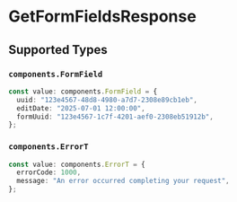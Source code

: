 # GetFormFieldsResponse


## Supported Types

### `components.FormField`

```typescript
const value: components.FormField = {
  uuid: "123e4567-48d8-4980-a7d7-2308e89cb1eb",
  editDate: "2025-07-01 12:00:00",
  formUuid: "123e4567-1c7f-4201-aef0-2308eb51912b",
};
```

### `components.ErrorT`

```typescript
const value: components.ErrorT = {
  errorCode: 1000,
  message: "An error occurred completing your request",
};
```

